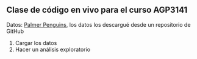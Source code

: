 ## Clase de código en vivo para el curso AGP3141
Datos: [Palmer Penguins](https://allisonhorst.github.io/palmerpenguins/), los datos los descargué desde un repositorio de GitHub

1. Cargar los datos
2. Hacer un análisis exploratorio
